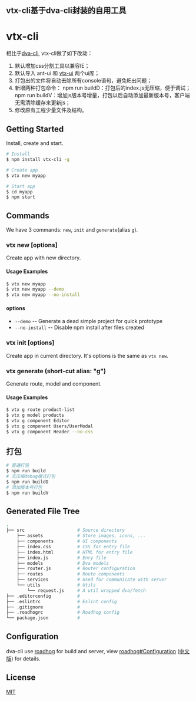 ## vtx-cli基于dva-cli封装的自用工具

# vtx-cli

相比于[dva-cli](https://github.com/dvajs/dva), vtx-cli做了如下改动：
1. 默认增加css分割工具以兼容IE；
2. 默认导入 ant-ui 和 [vtx-ui](https://www.npmjs.com/package/vtx-ui) 两个ui库；
3. 打包出的文件将自动去除所有console语句，避免IE出问题；
4. 新增两种打包命令：
    npm run buildD：打包后的index.js无压缩，便于调试；
    npm run buildV：增加js版本号增量，打包以后自动添加最新版本号，客户端无需清除缓存来更新js；
5. 修改原有工程少量文件及结构。

## Getting Started

Install, create and start.

```bash
# Install
$ npm install vtx-cli -g

# Create app
$ vtx new myapp

# Start app
$ cd myapp
$ npm start
```

## Commands

We have 3 commands: `new`, `init` and `generate`(alias `g`).

### vtx new <appName> [options]

Create app with new directory.

#### Usage Examples

```bash
$ vtx new myapp
$ vtx new myapp --demo
$ vtx new myapp --no-install
```

#### options

* `--demo` -- Generate a dead simple project for quick prototype
* `--no-install` -- Disable npm install after files created

### vtx init [options]

Create app in current directory. It's options is the same as `vtx new`.

### vtx generate <type> <name> (short-cut alias: "g")

Generate route, model and component.

#### Usage Examples

```bash
$ vtx g route product-list
$ vtx g model products
$ vtx g component Editor
$ vtx g component Users/UserModal
$ vtx g component Header --no-css
```

## 打包

```bash
# 普通打包
$ npm run build
# 无压缩debug模式打包
$ npm run buildD
# 添加版本号打包
$ npm run buildV
```

## Generated File Tree

```bash
.
├── src                    # Source directory
    ├── assets             # Store images, icons, ...
    ├── components         # UI components
    ├── index.css          # CSS for entry file
    ├── index.html         # HTML for entry file
    ├── index.js           # Enry file
    ├── models             # Dva models
    ├── router.js          # Router configuration
    ├── routes             # Route components
    ├── services           # Used for communicate with server
    └── utils              # Utils
        └── request.js     # A util wrapped dva/fetch
├── .editorconfig          #
├── .eslintrc              # Eslint config
├── .gitignore             #
├── .roadhogrc             # Roadhog config
└── package.json           #
```

## Configuration

dva-cli use [roadhog](https://github.com/sorrycc/roadhog) for build and server, view [roadhog#Configuration](https://github.com/sorrycc/roadhog/blob/master/README_en-us.md#configuration) ([中文版](https://github.com/sorrycc/roadhog#配置)) for details.

## License

[MIT](https://tldrlegal.com/license/mit-license)
